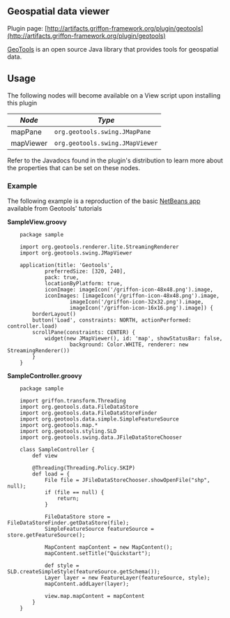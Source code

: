 
Geospatial data viewer
----------------------

Plugin page: [http://artifacts.griffon-framework.org/plugin/geotools](http://artifacts.griffon-framework.org/plugin/geotools)


[GeoTools][1] is an open source Java library that provides tools for geospatial data.

Usage
-----

The following nodes will become available on a View script upon installing this plugin

| *Node*    | *Type*                          |
| --------- | ------------------------------- |
| mapPane   | `org.geotools.swing.JMapPane`   |
| mapViewer | `org.geotools.swing.JMapViewer` |

Refer to the Javadocs found in the plugin's distribution to learn more about the properties that can be set on these nodes.

### Example

The following example is a reproduction of the basic [NetBeans app][2] available from Geotools' tutorials

__SampleView.groovy__

        package sample

        import org.geotools.renderer.lite.StreamingRenderer
        import org.geotools.swing.JMapViewer

        application(title: 'Geotools',
                preferredSize: [320, 240],
                pack: true,
                locationByPlatform: true,
                iconImage: imageIcon('/griffon-icon-48x48.png').image,
                iconImages: [imageIcon('/griffon-icon-48x48.png').image,
                        imageIcon('/griffon-icon-32x32.png').image,
                        imageIcon('/griffon-icon-16x16.png').image]) {
            borderLayout()
            button('Load', constraints: NORTH, actionPerformed: controller.load)
            scrollPane(constraints: CENTER) {
                widget(new JMapViewer(), id: 'map', showStatusBar: false,
                        background: Color.WHITE, renderer: new StreamingRenderer())
            }
        }

__SampleController.groovy__

        package sample

        import griffon.transform.Threading
        import org.geotools.data.FileDataStore
        import org.geotools.data.FileDataStoreFinder
        import org.geotools.data.simple.SimpleFeatureSource
        import org.geotools.map.*
        import org.geotools.styling.SLD
        import org.geotools.swing.data.JFileDataStoreChooser

        class SampleController {
            def view

            @Threading(Threading.Policy.SKIP)
            def load = {
                File file = JFileDataStoreChooser.showOpenFile("shp", null);
                if (file == null) {
                    return;
                }

                FileDataStore store = FileDataStoreFinder.getDataStore(file);
                SimpleFeatureSource featureSource = store.getFeatureSource();

                MapContent mapContent = new MapContent();
                mapContent.setTitle("Quickstart");

                def style = SLD.createSimpleStyle(featureSource.getSchema());
                Layer layer = new FeatureLayer(featureSource, style);
                mapContent.addLayer(layer);

                view.map.mapContent = mapContent
            }
        }


[1]: http://geotools.org/
[2]: http://docs.geotools.org/latest/userguide/tutorial/quickstart/netbeans.html

